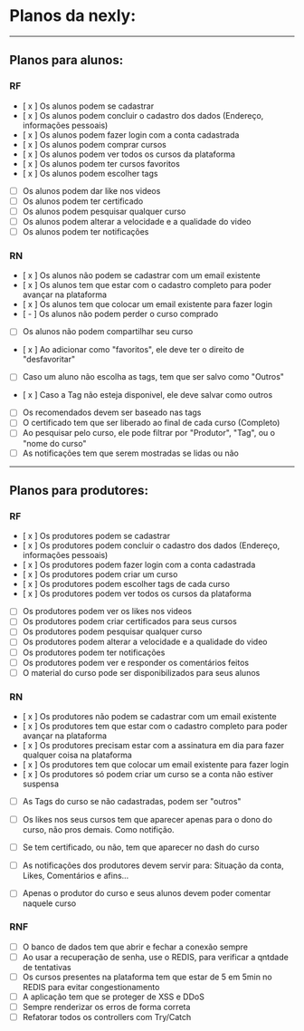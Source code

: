 # Planos da nexly:

***
## Planos para alunos:

### RF 
- [ x ] Os alunos podem se cadastrar 
- [ x ] Os alunos podem concluir o cadastro dos dados (Endereço, informações pessoais)
- [ x ] Os alunos podem fazer login com a conta cadastrada 
- [ x ] Os alunos podem comprar cursos
- [ x ] Os alunos podem ver todos os cursos da plataforma
- [ x ] Os alunos podem ter cursos favoritos
- [ x ] Os alunos podem escolher tags 
- [ ] Os alunos podem dar like nos videos
- [ ] Os alunos podem ter certificado
- [ ] Os alunos podem pesquisar qualquer curso
- [ ] Os alunos podem alterar a velocidade e a qualidade do video
- [ ] Os alunos podem ter notificações 

### RN
- [ x ] Os alunos não podem se cadastrar com um email existente
- [ x ] Os alunos tem que estar com o cadastro completo para poder avançar na plataforma
- [ x ] Os alunos tem que colocar um email existente para fazer login
- [ - ] Os alunos não podem perder o curso comprado 
- [ ] Os alunos não podem compartilhar seu curso
- [ x ] Ao adicionar como "favoritos", ele deve ter o direito de "desfavoritar"
- [ ] Caso um aluno não escolha as tags, tem que ser salvo como "Outros"
- [ x ] Caso a Tag não esteja disponivel, ele deve salvar como outros
- [ ] Os recomendados devem ser baseado nas tags
- [ ] O certificado tem que ser liberado ao final de cada curso (Completo)
- [ ] Ao pesquisar pelo curso, ele pode filtrar por "Produtor", "Tag", ou o "nome do curso"
- [ ] As notificações tem que serem mostradas se lidas ou não

***
## Planos para produtores:

### RF 
- [ x ] Os produtores podem se cadastrar 
- [ x ] Os produtores podem concluir o cadastro dos dados (Endereço, informações pessoais)
- [ x ] Os produtores podem fazer login com a conta cadastrada 
- [ x ] Os produtores podem criar um curso
- [ x ] Os produtores podem escolher tags de cada curso
- [ x ] Os produtores podem ver todos os cursos da plataforma
- [ ] Os produtores podem ver os likes nos videos
- [ ] Os produtores podem criar certificados para seus cursos
- [ ] Os produtores podem pesquisar qualquer curso
- [ ] Os produtores podem alterar a velocidade e a qualidade do video
- [ ] Os produtores podem ter notificações 
- [ ] Os produtores podem ver e responder os comentários feitos
- [ ] O material do curso pode ser disponibilizados para seus alunos 

### RN
- [ x ] Os produtores não podem se cadastrar com um email existente
- [ x ] Os produtores tem que estar com o cadastro completo para poder avançar na plataforma
- [ x ] Os produtores precisam estar com a assinatura em dia para fazer qualquer coisa na plataforma
- [ x ] Os produtores tem que colocar um email existente para fazer login
- [ x ] Os produtores só podem criar um curso se a conta não estiver suspensa
- [ ] As Tags do curso se não cadastradas, podem ser "outros"
- [ ] Os likes nos seus cursos tem que aparecer apenas para o dono do curso, não pros demais. Como notifição.
- [ ] Se tem certificado, ou não, tem que aparecer no dash do curso
- [ ] As notificações dos produtores devem servir para: Situação da conta, Likes, Comentários e afins...
- [ ] Apenas o produtor do curso e seus alunos devem poder comentar naquele curso 


### RNF
- [ ] O banco de dados tem que abrir e fechar a conexão sempre
- [ ] Ao usar a recuperação de senha, use o REDIS, para verificar a qntdade de tentativas
- [ ] Os cursos presentes na plataforma tem que estar de 5 em 5min no REDIS para evitar congestionamento 
- [ ] A aplicação tem que se proteger de XSS e DDoS
- [ ] Sempre renderizar os erros de forma correta 
- [ ] Refatorar todos os controllers com Try/Catch
